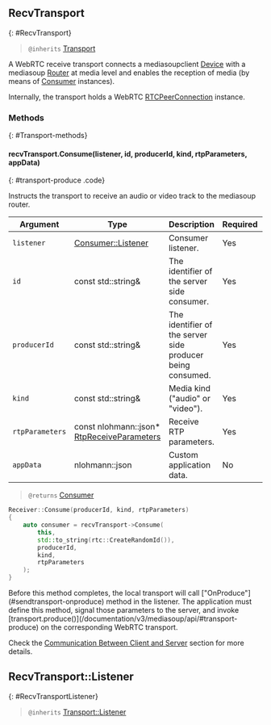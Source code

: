 ## RecvTransport
{: #RecvTransport}

<section markdown="1">

> `@inherits` [Transport](#Transport)

A WebRTC receive transport connects a mediasoupclient [Device](#Device) with a mediasoup [Router](/documentation/v3/mediasoup/api/#Router) at media level and enables the reception of media (by means of [Consumer](#Consumer) instances).

Internally, the transport holds a WebRTC [RTCPeerConnection](https://w3c.github.io/webrtc-pc/#dom-rtcpeerconnection) instance.

</section>


### Methods
{: #Transport-methods}

<section markdown="1">

#### recvTransport.Consume(listener, id, producerId, kind, rtpParameters, appData)
{: #transport-produce .code}

Instructs the transport to receive an audio or video track to the mediasoup router.

<div markdown="1" class="table-wrapper L3">

Argument    | Type    | Description | Required | Default 
----------- | ------- | ----------- | -------- | ----------
`listener`      | [Consumer::Listener](#ConsumerListener) | Consumer listener. | Yes |
`id`            | const std::string&  | The identifier of the server side consumer. | Yes |
`producerId`    | const std::string&  | The identifier of the server side producer being consumed. | Yes |
`kind`          | const std::string&  | Media kind ("audio" or "video"). | Yes |
`rtpParameters` | const nlohmann::json\* [RtpReceiveParameters](/documentation/v3/mediasoup/rtp-parameters-and-capabilities/#RtpReceiveParameters) | Receive RTP parameters. | Yes |
`appData`       | nlohmann::json  | Custom application data. | No | `{ }`

</div>

> `@returns` [Consumer](#Consumer)

```c++
Receiver::Consume(producerId, kind, rtpParameters)
{
	auto consumer = recvTransport->Consume(
		this,
		std::to_string(rtc::CreateRandomId()),
		producerId,
		kind,
		rtpParameters
	);
}
```

<div markdown="1" class="note">
Before this method completes, the local transport will call ["OnProduce"](#sendtransport-onproduce) method in the listener. The application must define this method, signal those parameters to the server, and invoke [transport.produce()](/documentation/v3/mediasoup/api/#transport-produce) on the corresponding WebRTC transport.

Check the [Communication Between Client and Server](/documentation/v3/communication-between-client-and-server/) section for more details.
</div>


## RecvTransport::Listener
{: #RecvTransportListener}

<section markdown="1">

> `@inherits` [Transport::Listener](#TransportListener)

</section>
